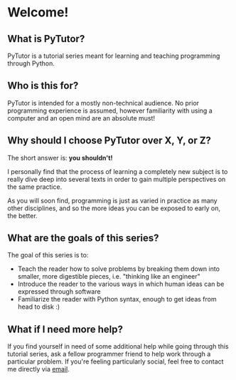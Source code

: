 # Welcome!

## What is PyTutor?

PyTutor is a tutorial series meant for learning and teaching programming through Python.

## Who is this for?

PyTutor is intended for a mostly non-technical audience. No prior programming experience is assumed, however familiarity with using a computer and an open mind are an absolute must!

## Why should I choose PyTutor over X, Y, or Z?

The short answer is: **you shouldn't!**

I personally find that the process of learning a completely new subject is to really dive deep into several texts in order to gain multiple perspectives on the same practice.

As you will soon find, programming is just as varied in practice as many other disciplines, and so the more ideas you can be exposed to early on, the better.

## What are the goals of this series?

The goal of this series is to:


* Teach the reader how to solve problems by breaking them down into smaller, more digestible pieces, i.e. "thinking like an engineer"
* Introduce the reader to the various ways in which human ideas can be expressed through software
* Familiarize the reader with Python syntax, enough to get ideas from head to disk :)

## What if I need more help?

If you find yourself in need of some additional help while going through this tutorial series, ask a fellow programmer friend to help work through a particular problem. If you're feeling particularly social, feel free to contact me directly via [email](mailto:jeremyalucas@gmail.com).